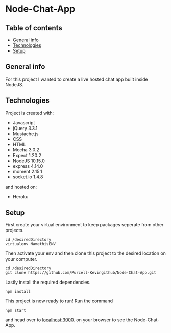 # Node-Chat-App

## Table of contents
* [General info](#general-info)
* [Technologies](#technologies)
* [Setup](#setup)


## General info
For this project I wanted to create a live hosted chat app built inside NodeJS.
	
## Technologies
Project is created with:
* Javascript
* jQuery 3.3.1
* Mustache.js
* CSS
* HTML
* Mocha 3.0.2
* Expect 1.20.2
* NodeJS 10.15.0
* express 4.14.0
* moment 2.15.1
* socket.io 1.4.8

and hosted on:
 * Heroku
  
  
## Setup
First create your virtual environment to keep packages seperate from other projects.
```
cd /desiredDirectory
virtualenv NamethisENV
```
Then activate your env and then clone this project to the desired location on your computer.

```
cd /desiredDirectory
git clone https://github.com/Purcell-Kevingithub/Node-Chat-App.git
```

Lastly install the required dependencies.

```
npm install
```

This project is now ready to run! Run the command

```
npm start
```
and head over to [localhost:3000](localhost:3000). on your browser to see the Node-Chat-App.
